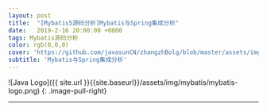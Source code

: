```yaml
---
layout: post
title:  "[Mybatis5源码分析]Mybatis与Spring集成分析"
date:   2019-2-16 20:00:00 +0800
tags: Mybatis源码分析
color: rgb(0,0,0)
cover: 'https://github.com/javasunCN/zhangzhBolg/blob/master/assets/img/spring/spring.jpg?raw=true'
subtitle: 'Mybatis与Spring集成分析'
---
```


![Java Logo]({{ site.url }}{{site.baseurl}}/assets/img/mybatis/mybatis-logo.png)
{: .image-pull-right}

------------------------















